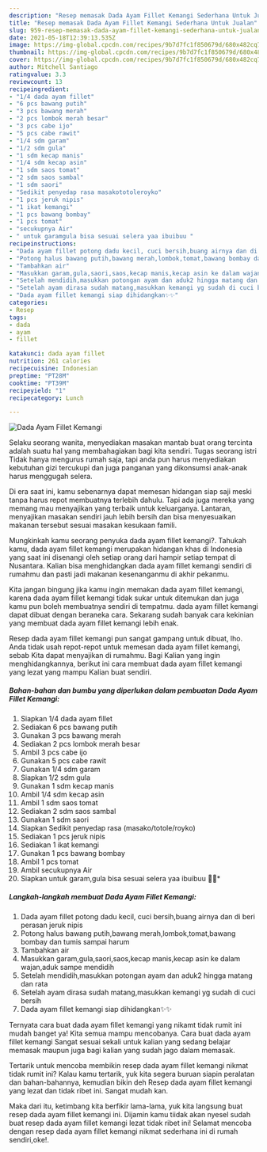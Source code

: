 ```yaml
---
description: "Resep memasak Dada Ayam Fillet Kemangi Sederhana Untuk Jualan"
title: "Resep memasak Dada Ayam Fillet Kemangi Sederhana Untuk Jualan"
slug: 959-resep-memasak-dada-ayam-fillet-kemangi-sederhana-untuk-jualan
date: 2021-05-18T12:39:13.535Z
image: https://img-global.cpcdn.com/recipes/9b7d7fc1f850679d/680x482cq70/dada-ayam-fillet-kemangi-foto-resep-utama.jpg
thumbnail: https://img-global.cpcdn.com/recipes/9b7d7fc1f850679d/680x482cq70/dada-ayam-fillet-kemangi-foto-resep-utama.jpg
cover: https://img-global.cpcdn.com/recipes/9b7d7fc1f850679d/680x482cq70/dada-ayam-fillet-kemangi-foto-resep-utama.jpg
author: Mitchell Santiago
ratingvalue: 3.3
reviewcount: 13
recipeingredient:
- "1/4 dada ayam fillet"
- "6 pcs bawang putih"
- "3 pcs bawang merah"
- "2 pcs lombok merah besar"
- "3 pcs cabe ijo"
- "5 pcs cabe rawit"
- "1/4 sdm garam"
- "1/2 sdm gula"
- "1 sdm kecap manis"
- "1/4 sdm kecap asin"
- "1 sdm saos tomat"
- "2 sdm saos sambal"
- "1 sdm saori"
- "Sedikit penyedap rasa masakototoleroyko"
- "1 pcs jeruk nipis"
- "1 ikat kemangi"
- "1 pcs bawang bombay"
- "1 pcs tomat"
- "secukupnya Air"
- " untuk garamgula bisa sesuai selera yaa ibuibuu "
recipeinstructions:
- "Dada ayam fillet potong dadu kecil, cuci bersih,buang airnya dan di beri perasan jeruk nipis"
- "Potong halus bawang putih,bawang merah,lombok,tomat,bawang bombay dan tumis sampai harum"
- "Tambahkan air"
- "Masukkan garam,gula,saori,saos,kecap manis,kecap asin ke dalam wajan,aduk sampe mendidih"
- "Setelah mendidih,masukkan potongan ayam dan aduk2 hingga matang dan rata"
- "Setelah ayam dirasa sudah matang,masukkan kemangi yg sudah di cuci bersih"
- "Dada ayam fillet kemangi siap dihidangkan✨✨"
categories:
- Resep
tags:
- dada
- ayam
- fillet

katakunci: dada ayam fillet 
nutrition: 261 calories
recipecuisine: Indonesian
preptime: "PT28M"
cooktime: "PT39M"
recipeyield: "1"
recipecategory: Lunch

---
```



![Dada Ayam Fillet Kemangi](https://img-global.cpcdn.com/recipes/9b7d7fc1f850679d/680x482cq70/dada-ayam-fillet-kemangi-foto-resep-utama.jpg)

Selaku seorang wanita, menyediakan masakan mantab buat orang tercinta adalah suatu hal yang membahagiakan bagi kita sendiri. Tugas seorang istri Tidak hanya mengurus rumah saja, tapi anda pun harus menyediakan kebutuhan gizi tercukupi dan juga panganan yang dikonsumsi anak-anak harus menggugah selera.

Di era  saat ini, kamu sebenarnya dapat memesan hidangan siap saji meski tanpa harus repot membuatnya terlebih dahulu. Tapi ada juga mereka yang memang mau menyajikan yang terbaik untuk keluarganya. Lantaran, menyajikan masakan sendiri jauh lebih bersih dan bisa menyesuaikan makanan tersebut sesuai masakan kesukaan famili. 



Mungkinkah kamu seorang penyuka dada ayam fillet kemangi?. Tahukah kamu, dada ayam fillet kemangi merupakan hidangan khas di Indonesia yang saat ini disenangi oleh setiap orang dari hampir setiap tempat di Nusantara. Kalian bisa menghidangkan dada ayam fillet kemangi sendiri di rumahmu dan pasti jadi makanan kesenanganmu di akhir pekanmu.

Kita jangan bingung jika kamu ingin memakan dada ayam fillet kemangi, karena dada ayam fillet kemangi tidak sukar untuk ditemukan dan juga kamu pun boleh membuatnya sendiri di tempatmu. dada ayam fillet kemangi dapat dibuat dengan beraneka cara. Sekarang sudah banyak cara kekinian yang membuat dada ayam fillet kemangi lebih enak.

Resep dada ayam fillet kemangi pun sangat gampang untuk dibuat, lho. Anda tidak usah repot-repot untuk memesan dada ayam fillet kemangi, sebab Kita dapat menyajikan di rumahmu. Bagi Kalian yang ingin menghidangkannya, berikut ini cara membuat dada ayam fillet kemangi yang lezat yang mampu Kalian buat sendiri.

<!--inarticleads1-->

##### Bahan-bahan dan bumbu yang diperlukan dalam pembuatan Dada Ayam Fillet Kemangi:

1. Siapkan 1/4 dada ayam fillet
1. Sediakan 6 pcs bawang putih
1. Gunakan 3 pcs bawang merah
1. Sediakan 2 pcs lombok merah besar
1. Ambil 3 pcs cabe ijo
1. Gunakan 5 pcs cabe rawit
1. Gunakan 1/4 sdm garam
1. Siapkan 1/2 sdm gula
1. Gunakan 1 sdm kecap manis
1. Ambil 1/4 sdm kecap asin
1. Ambil 1 sdm saos tomat
1. Sediakan 2 sdm saos sambal
1. Gunakan 1 sdm saori
1. Siapkan Sedikit penyedap rasa (masako/totole/royko)
1. Sediakan 1 pcs jeruk nipis
1. Sediakan 1 ikat kemangi
1. Gunakan 1 pcs bawang bombay
1. Ambil 1 pcs tomat
1. Ambil secukupnya Air
1. Siapkan  untuk garam,gula bisa sesuai selera yaa ibuibuu 🙂🙂*




<!--inarticleads2-->

##### Langkah-langkah membuat Dada Ayam Fillet Kemangi:

1. Dada ayam fillet potong dadu kecil, cuci bersih,buang airnya dan di beri perasan jeruk nipis
1. Potong halus bawang putih,bawang merah,lombok,tomat,bawang bombay dan tumis sampai harum
1. Tambahkan air
1. Masukkan garam,gula,saori,saos,kecap manis,kecap asin ke dalam wajan,aduk sampe mendidih
1. Setelah mendidih,masukkan potongan ayam dan aduk2 hingga matang dan rata
1. Setelah ayam dirasa sudah matang,masukkan kemangi yg sudah di cuci bersih
1. Dada ayam fillet kemangi siap dihidangkan✨✨




Ternyata cara buat dada ayam fillet kemangi yang nikamt tidak rumit ini mudah banget ya! Kita semua mampu mencobanya. Cara buat dada ayam fillet kemangi Sangat sesuai sekali untuk kalian yang sedang belajar memasak maupun juga bagi kalian yang sudah jago dalam memasak.

Tertarik untuk mencoba membikin resep dada ayam fillet kemangi nikmat tidak rumit ini? Kalau kamu tertarik, yuk kita segera buruan siapin peralatan dan bahan-bahannya, kemudian bikin deh Resep dada ayam fillet kemangi yang lezat dan tidak ribet ini. Sangat mudah kan. 

Maka dari itu, ketimbang kita berfikir lama-lama, yuk kita langsung buat resep dada ayam fillet kemangi ini. Dijamin kamu tiidak akan nyesel sudah buat resep dada ayam fillet kemangi lezat tidak ribet ini! Selamat mencoba dengan resep dada ayam fillet kemangi nikmat sederhana ini di rumah sendiri,oke!.

